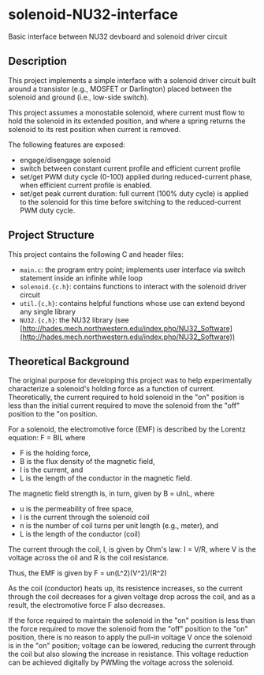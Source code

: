 # solenoid-NU32-interface
Basic interface between NU32 devboard and solenoid driver circuit

## Description
This project implements a simple interface with a solenoid driver circuit built around a transistor (e.g., MOSFET or Darlington) placed between the solenoid and ground (i.e., low-side switch).

This project assumes a monostable solenoid, where current must flow to hold the solenoid in its extended position, and where a spring returns the solenoid to its rest position when current is removed.

The following features are exposed:
* engage/disengage solenoid
* switch between constant current profile and efficient current profile
* set/get PWM duty cycle (0-100) applied during reduced-current phase, when efficient current profile is enabled.
* set/get peak current duration: full current (100% duty cycle) is applied to the solenoid for this time before switching to the reduced-current PWM duty cycle.

## Project Structure
This project contains the following C and header files:
* `main.c`: the program entry point; implements user interface via switch statement inside an infinite while loop
* `solenoid.{c.h}`: contains functions to interact with the solenoid driver circuit
* `util.{c,h}`: contains helpful functions whose use can extend beyond any single library
* `NU32.{c,h}`: the NU32 library (see [http://hades.mech.northwestern.edu/index.php/NU32_Software](http://hades.mech.northwestern.edu/index.php/NU32_Software))

## Theoretical Background
The original purpose for developing this project was to help experimentally characterize a solenoid's holding force as a function of current.
Theoretically, the current required to hold solenoid in the "on" position is less than the initial current required to move the solenoid from the "off" position to the "on position.

For a solenoid, the electromotive force (EMF) is described by the Lorentz equation:
	F = BIL
where
* F is the holding force,
* B is the flux density of the magnetic field,
* I is the current, and
* L is the length of the conductor in the magnetic field.

The magnetic field strength is, in turn, given by
	B = uInL,
where
* u is the permeability of free space,
* I is the current through the solenoid coil
* n is the number of coil turns per unit length (e.g., meter), and
* L is the length of the conductor (coil)

The current through the coil, I, is given by Ohm's law: I = V/R, where V is the voltage across the oil and R is the coil resistance.

Thus, the EMF is given by
	F = un(L^2)(V^2)/(R^2)

As the coil (conductor) heats up, its resistence increases, so the current through the coil decreases for a given voltage drop across the coil, and as a result, the electromotive force F also decreases.

If the force required to maintain the solenoid in the "on" position is less than the force required to move the solenoid from the "off" position to the "on" position, there is no reason to apply the pull-in voltage V once the solenoid is in the "on" position; voltage can be lowered, reducing the current through the coil but also slowing the increase in resistance.
This voltage reduction can be achieved digitally by PWMing the voltage across the solenoid.
